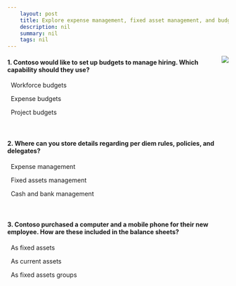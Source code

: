 ```yaml
---
    layout: post
    title: Explore expense management, fixed asset management, and budgeting in Microsoft Dynamics 365 Finance 
    description: nil
    summary: nil
    tags: nil
---
```



 <a target="_blank" href="https://docs.microsoft.com/en-us/learn/modules/explore-expense-management-fixed-asset-management/6-knowledge-check/"><i class="fas fa-external-link-alt"></i> </a>
 <img align="right" src="https://docs.microsoft.com/en-us/learn/achievements/dynamics-expense-management-budgeting.svg">
####  1. Contoso would like to set up budgets to manage hiring. Which capability should they use?


<i class='fas fa-check-square' style='color: Dodgerblue;'></i> &nbsp;&nbsp;Workforce budgets

<i class='far fa-square'></i> &nbsp;&nbsp;Expense budgets

<i class='far fa-square'></i> &nbsp;&nbsp;Project budgets
<br />
<br />
<br />

####  2. Where can you store details regarding per diem rules, policies, and delegates?


<i class='fas fa-check-square' style='color: Dodgerblue;'></i> &nbsp;&nbsp;Expense management

<i class='far fa-square'></i> &nbsp;&nbsp;Fixed assets management

<i class='far fa-square'></i> &nbsp;&nbsp;Cash and bank management
<br />
<br />
<br />

####  3. Contoso purchased a computer and a mobile phone for their new employee. How are these included in the balance sheets?


<i class='fas fa-check-square' style='color: Dodgerblue;'></i> &nbsp;&nbsp;As fixed assets

<i class='far fa-square'></i> &nbsp;&nbsp;As current assets

<i class='far fa-square'></i> &nbsp;&nbsp;As fixed assets groups
<br />
<br />
<br />
